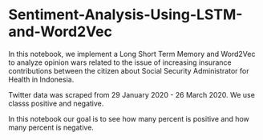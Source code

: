 # Sentiment-Analysis-Using-LSTM-and-Word2Vec
In this notebook, we implement a Long Short Term Memory and Word2Vec to analyze opinion wars related to the issue of increasing insurance contributions between the citizen about Social Security Administrator for Health in Indonesia.

Twitter data was scraped from 29 January 2020 - 26 March 2020. We use classs positive and negative.

In this notebook our goal is to see how many percent is positive and how many percent is negative.
